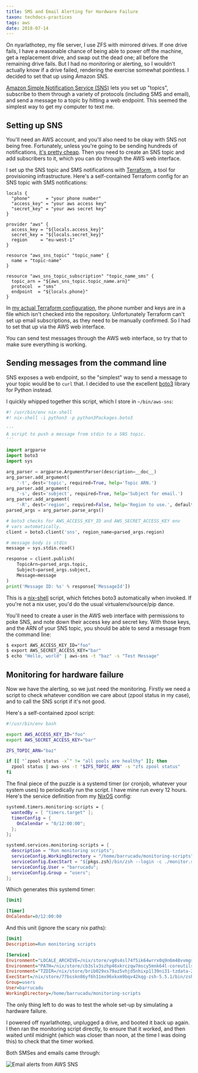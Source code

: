 ```yaml
---
title: SMS and Email Alerting for Hardware Failure
taxon: techdocs-practices
tags: aws
date: 2018-07-14
---
```


On nyarlathotep, my file server, I use ZFS with mirrored drives.  If
one drive fails, I have a reasonable chance of being able to power off
the machine, get a replacement drive, and swap out the dead one; all
before the remaining drive fails.  But I had no monitoring or
alerting, so I wouldn't actually know if a drive failed, rendering the
exercise somewhat pointless.  I decided to set that up using Amazon
SNS.

[Amazon Simple Notification Service (SNS)][SNS] lets you set up
"topics", subscribe to them through a variety of protocols (including
SMS and email), and send a message to a topic by hitting a web
endpoint.  This seemed the simplest way to get my computer to text me.

[SNS]: https://aws.amazon.com/sns/


Setting up SNS
--------------

You'll need an AWS account, and you'll also need to be okay with SNS
not being free.  Fortunately, unless you're going to be sending
hundreds of notifications, [it's pretty cheap][pricing].  Then you
need to create an SNS topic and add subscribers to it, which you can
do through the AWS web interface.

I set up the SNS topic and SMS notifications with [Terraform][], a
tool for provisioning infrastructure.  Here's a self-contained
Terraform config for an SNS topic with SMS notifications:

```
locals {
  "phone"      = "your phone number"
  "access_key" = "your aws access key"
  "secret_key" = "your aws secret key"
}

provider "aws" {
  access_key = "${locals.access_key}"
  secret_key = "${locals.secret_key}"
  region     = "eu-west-1"
}

resource "aws_sns_topic" "topic_name" {
  name = "topic-name"
}

resource "aws_sns_topic_subscription" "topic_name_sms" {
  topic_arn = "${aws_sns_topic.topic_name.arn}"
  protocol  = "sms"
  endpoint  = "${locals.phone}"
}
```

In [my actual Terraform configuration][awsfiles], the phone number and
keys are in a file which isn't checked into the repository.
Unfortunately Terraform can't set up email subscriptions, as they need
to be manually confirmed.  So I had to set that up via the AWS web
interface.

You can send test messages through the AWS web interface, so try that
to make sure everything is working.

[pricing]: https://aws.amazon.com/sns/pricing/
[Terraform]: https://www.terraform.io/
[awsfiles]: https://github.com/barrucadu/awsfiles


Sending messages from the command line
--------------------------------------

SNS exposes a web endpoint, so the "simplest" way to send a message to
your topic would be to `curl` that.  I decided to use the excellent
[boto3][] library for Python instead.

I quickly whipped together this script, which I store in
`~/bin/aws-sns`:

```python
#! /usr/bin/env nix-shell
#! nix-shell -i python3 -p python3Packages.boto3

'''
A script to push a message from stdin to a SNS topic.
'''

import argparse
import boto3
import sys

arg_parser = argparse.ArgumentParser(description=__doc__)
arg_parser.add_argument(
    '-t', dest='topic', required=True, help='Topic ARN.')
arg_parser.add_argument(
    '-s', dest='subject', required=True, help='Subject for email.')
arg_parser.add_argument(
    '-R', dest='region', required=False, help='Region to use.', default='eu-west-1')
parsed_args = arg_parser.parse_args()

# boto3 checks for AWS_ACCESS_KEY_ID and AWS_SECRET_ACCESS_KEY env
# vars automatically.
client = boto3.client('sns', region_name=parsed_args.region)

# message body is stdin
message = sys.stdin.read()

response = client.publish(
    TopicArn=parsed_args.topic,
    Subject=parsed_args.subject,
    Message=message
)
print('Message ID: %s' % response['MessageId'])
```

This is a [nix-shell][nix] script, which fetches boto3 automatically
when invoked.  If you're not a nix user, you'd do the usual
virtualenv/source/pip dance.

You'll need to create a user in the AWS web interface with permissions
to poke SNS, and note down their access key and secret key.  With
those keys, and the ARN of your SNS topic, you should be able to send
a message from the command line:

```bash
$ export AWS_ACCESS_KEY_ID="foo"
$ export AWS_SECRET_ACCESS_KEY="bar"
$ echo "Hello, world" | aws-sns -t "baz" -s "Test Message"
```

[boto3]: https://boto3.readthedocs.io/en/latest/
[nix]: https://nixos.org/nix/


Monitoring for hardware failure
-------------------------------

Now we have the alerting, so we just need the monitoring.  Firstly we
need a script to check whatever condition we care about (zpool status
in my case), and to call the SNS script if it's not good.

Here's a self-contained zpool script:

```bash
#!/usr/bin/env bash

export AWS_ACCESS_KEY_ID="foo"
export AWS_SECRET_ACCESS_KEY="bar"

ZFS_TOPIC_ARN="baz"

if [[ "`zpool status -x`" != "all pools are healthy" ]]; then
  zpool status | aws-sns -t "$ZFS_TOPIC_ARN" -s "zfs zpool status"
fi
```

The final piece of the puzzle is a systemd timer (or cronjob, whatever
your system uses) to periodically run the script.  I have mine run
every 12 hours.  Here's the service definition from my [NixOS][]
config:

[NixOS]: https://nixos.org/

```nix
systemd.timers.monitoring-scripts = {
  wantedBy = [ "timers.target" ];
  timerConfig = {
    OnCalendar = "0/12:00:00";
  };
};

systemd.services.monitoring-scripts = {
  description = "Run monitoring scripts";
  serviceConfig.WorkingDirectory = "/home/barrucadu/monitoring-scripts";
  serviceConfig.ExecStart = "${pkgs.zsh}/bin/zsh --login -c ./monitor.sh";
  serviceConfig.User = "barrucadu";
  serviceConfig.Group = "users";
};
```

Which generates this systemd timer:

```ini
[Unit]

[Timer]
OnCalendar=0/12:00:00
```

And this unit (ignore the scary nix paths):

```ini
[Unit]
Description=Run monitoring scripts

[Service]
Environment="LOCALE_ARCHIVE=/nix/store/vg0s4sl74f5ik64wrrx0q9n6m48vvmgs-glibc-locales-2.26-131/lib/locale/locale-archive"
Environment="PATH=/nix/store/cb3slv3szhp46xkrczqw7mscy5mnk64l-coreutils-8.29/bin:/nix/store/364b5gkvgrm87bh1scxm5h8shp975n0r-findutils-4.6.0/bin:/nix/store/s63b2myh6rxfl4aqwi9yxd6rq66djk33-gnugrep-3.1/bin:/nix/store/navldm477k3ar6cy0zlw9rk43i459g69-gnused-4.4/bin:/nix/store/f9dbl8y4zjgr81hs3y3zf187rqv83apz-systemd-237/bin:/nix/store/cb3slv3szhp46xkrczqw7mscy5mnk64l-coreutils-8.29/sbin:/nix/store/364b5gkvgrm87bh1scxm5h8shp975n0r-findutils-4.6.0/sbin:/nix/store/s63b2myh6rxfl4aqwi9yxd6rq66djk33-gnugrep-3.1/sbin:/nix/store/navldm477k3ar6cy0zlw9rk43i459g69-gnused-4.4/sbin:/nix/store/f9dbl8y4zjgr81hs3y3zf187rqv83apz-systemd-237/sbin"
Environment="TZDIR=/nix/store/brib029xs79az5vhjd5nhixp1l39ni31-tzdata-2017c/share/zoneinfo"
ExecStart=/nix/store/77bsskn86yf6h11mx96xkxm9bqv42kqg-zsh-5.5.1/bin/zsh --login -c ./monitor.sh
Group=users
User=barrucadu
WorkingDirectory=/home/barrucadu/monitoring-scripts
```

The only thing left to do was to test the whole set-up by simulating a
hardware failure.

I powered off nyarlathotep, unplugged a drive, and booted it back up
again.  I then ran the monitoring script directly, to ensure that it
worked, and then waited until midnight (which was closer than noon, at
the time I was doing this) to check that the timer worked.

Both SMSes and emails came through:

![Email alerts from AWS SNS](sms-email-alerting.png)
